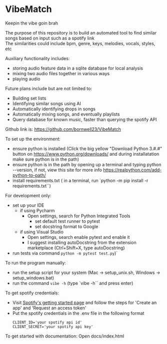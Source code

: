 # VibeMatch
Keepin the vibe goin brah

The purpose of this repository is to build an automated tool to find similar songs based on input such as a spotify link\
The similarities could include bpm, genre, keys, melodies, vocals, styles, etc

Auxiliary functionality includes:
* storing audio feature data in a sqlite database for local analysis
* mixing two audio files together in various ways
* playing audio

Future plans include but are not limited to:
* Building set lists
* Identifying similar songs using AI
* Automatically identifying drops in songs
* Automatically mixing songs, and eventually playlists
* Query database for known music, faster than querying the spotify API


Github link is: https://github.com/bornwell23/VibeMatch


To set up the environment:
* ensure python is installed (Click the big yellow "Download Python 3.#.#" button on https://www.python.org/downloads/ and during installatation make sure python is in the path)
* ensure python is in the path by opening up a terminal and typing python --version, if not, view this site for more info https://realpython.com/add-python-to-path/
* install requirements.txt ( in a terminal, run `python -m pip install -r requirements.txt``)

For development only:
* set up your IDE
  * if using Pycharm
    * Open settings, search for Python Integrated Tools
      * set default test runner to pytest
      * set docstring format to Google
  * if using Visual Studio
    * Open settings, search enable pytest and enable it
    * I suggest installing autoDocstring from the extension marketplace (Ctrl+Shift+X, type autoDocstring)
* run tests via command `python -m pytest test.py`)`

To run the program manually:
* run the setup script for your system (Mac -> setup_unix.sh, Windows -> setup_windows.bat)
* run the command `vibe -h` (type `vibe -h`` and press enter)

To get spotify credentials:
* Visit [Spotify's getting started page](https://developer.spotify.com/documentation/web-api/tutorials/getting-started#create-an-app) and follow the steps for 'Create an app' and 'Request an access token'
* Put the spotify credentials in the .env file in the following format
  ```
  CLIENT_ID='your spotify api id'
  CLIENT_SECRET='your spotify api key'
  ```

To get started with documentation:
Open docs/index.html
